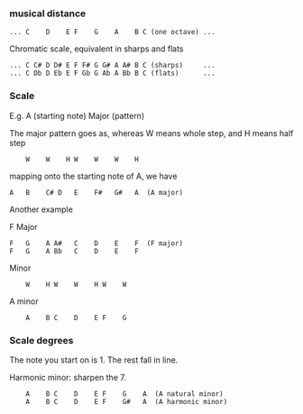 ### musical distance

```
... C    D    E F    G    A    B C (one octave) ...
```

Chromatic scale, equivalent in sharps and flats
```
... C C# D D# E F F# G G# A A# B C (sharps)     ... 
... C Db D Eb E F Gb G Ab A Bb B C (flats)      ... 
```

### Scale

E.g. A (starting note) Major (pattern)

The major pattern goes as, whereas W means whole step, and H means half step
```
    W    W    H W    W    W    H
```
mapping onto the starting note of A, we have
```
A   B    C# D   E    F#   G#   A  (A major)
```

Another example

F Major
```
F   G    A A#   C    D    E    F  (F major)
F   G    A Bb   C    D    E    F
```

Minor
```
    W    H W    W    H W    W
```

A minor
```
    A    B C    D    E F    G
```

### Scale degrees

The note you start on is 1. The rest fall in line.

Harmonic minor: sharpen the 7.
```
    A    B C    D    E F    G    A  (A natural minor)
    A    B C    D    E F    G#   A  (A harmonic minor)
```
